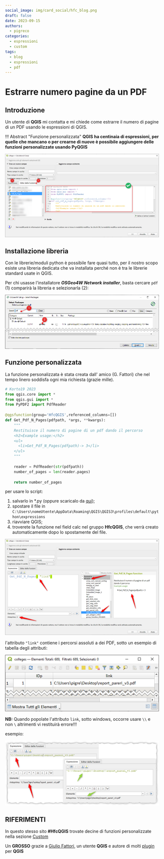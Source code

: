 ```yaml
---
social_image: img/card_social/hfc_blog.png
draft: false
date: 2023-09-15
authors:
  - pigreco
categories:
  - espressioni
  - custom
tags:
  - blog
  - espressioni
  - pdf
---
```


# Estrarre numero pagine da un PDF

## Introduzione

Un utente di **QGIS** mi contatta e mi chiede come estrarre il numero di pagine di un PDF usando le espressioni di QGIS.

!!! Abstract "Funzione personalizzata"
    **QGIS ha centinaia di espressioni, per quelle che mancano o per crearne di nuove è possibile aggiungere delle funzioni personalizzate usando PyQGIS**

<!-- more -->

[![](./img_01.png)](./img_01.png)

## Installazione libreria

Con le librerie/moduli python è possibile fare quasi tutto, per il nostro scopo esiste una libreria dedicata che va installata perché non è tra le librerie standard usate in QGIS.

Per chi usasse l'installatore _**OSGeo4W Network installer**_, basta cercare `pdf` (1) comparirà la libreria e selezionarla (2):

[![](./img_02.png)](./img_02.png)

## Funzione personalizzata

La funzione personalizzata è stata creata dall' amico (G. Fattori) che nel tempo linero soddisfa ogni mia richiesta (grazie mille).

```py
# Korto19 2023
from qgis.core import *
from qgis.gui import *
from PyPDF2 import PdfReader

@qgsfunction(group='HfcQGIS',referenced_columns=[])
def Get_Pdf_N_Pages(pdfpath, *args, **kwargs):
    """
    Restituisce il numero di pagine di un pdf dando il percorso
    <h2>Example usage:</h2>
    <ul>
      <li>Get_Pdf_N_Pages(pdfpath)-> 3</li>
    </ul>
    """

    reader = PdfReader(str(pdfpath))
    number_of_pages = len(reader.pages)

    return number_of_pages
```

per usare lo script:

1. salvarlo in *.py (oppure scaricalo da [qui](./Pdf_N_Pages.py));
2. spostare il file in `C:\Users\nomeUtente\AppData\Roaming\QGIS\QGIS3\profiles\default\python\expressions`
3. riavviare QGIS;
4. troverete la funzione nel field calc nel gruppo **HfcQGIS**, che verrà creato automaticamente dopo lo spostamente del file.

[![](./img_03.png)](./img_03.png)

l'attributo `"link"` contiene i percorsi assoluti a dei PDF, sotto un esempio di tabella degli attributi:

[![](./img_04.png)](./img_04.png)

**NB:** Quando popolate l'attributo `link`, sotto windows, occorre usare `\\` e non `\` altrimenti vi restituirà errore!!!

esempio:

[![](./img_05.png)](./img_05.png)

## RIFERIMENTI

In questo stesso sito **#HfcQGIS** trovate decine di funzioni personalizzate nella sezione [Custom](https://hfcqgis.opendatasicilia.it/gr_funzioni/custom/custom_unico/)

Un **GROSSO** grazie a [Giulio Fattori](https://github.com/Korto19), un utente **QGIS** e autore di molti [plugin](https://plugins.qgis.org/search/?q=fattori) per **QGIS**

